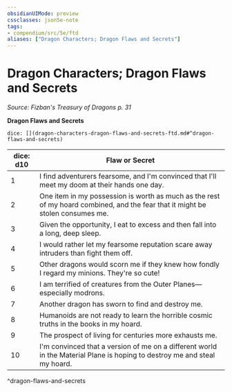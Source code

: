 ```yaml
---
obsidianUIMode: preview
cssclasses: json5e-note
tags:
- compendium/src/5e/ftd
aliases: ["Dragon Characters; Dragon Flaws and Secrets"]
---
```

# Dragon Characters; Dragon Flaws and Secrets
*Source: Fizban's Treasury of Dragons p. 31* 

**Dragon Flaws and Secrets**

`dice: [](dragon-characters-dragon-flaws-and-secrets-ftd.md#^dragon-flaws-and-secrets)`

| dice: d10 | Flaw or Secret |
|-----------|----------------|
| 1 | I find adventurers fearsome, and I'm convinced that I'll meet my doom at their hands one day. |
| 2 | One item in my possession is worth as much as the rest of my hoard combined, and the fear that it might be stolen consumes me. |
| 3 | Given the opportunity, I eat to excess and then fall into a long, deep sleep. |
| 4 | I would rather let my fearsome reputation scare away intruders than fight them off. |
| 5 | Other dragons would scorn me if they knew how fondly I regard my minions. They're so cute! |
| 6 | I am terrified of creatures from the Outer Planes—especially modrons. |
| 7 | Another dragon has sworn to find and destroy me. |
| 8 | Humanoids are not ready to learn the horrible cosmic truths in the books in my hoard. |
| 9 | The prospect of living for centuries more exhausts me. |
| 10 | I'm convinced that a version of me on a different world in the Material Plane is hoping to destroy me and steal my hoard. |
^dragon-flaws-and-secrets